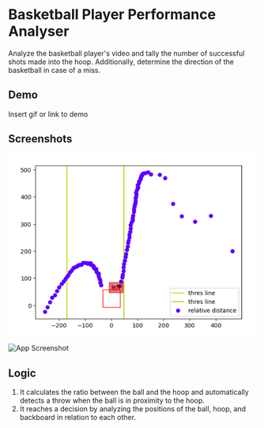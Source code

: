 
# Basketball Player Performance Analyser

Analyze the basketball player's video and tally the number of successful shots made into the hoop. Additionally, determine the direction of the basketball in case of a miss.



## Demo

Insert gif or link to demo


## Screenshots

![](output_data/Screenshot%20from%202023-09-16%2019-13-01.png)

![App Screenshot](https://via.placeholder.com/468x300?text=App+Screenshot+Here)

## Logic

1. It calculates the ratio between the ball and the hoop and automatically detects a throw when the ball is in proximity to the hoop.
2. It reaches a decision by analyzing the positions of the ball, hoop, and backboard in relation to each other.

